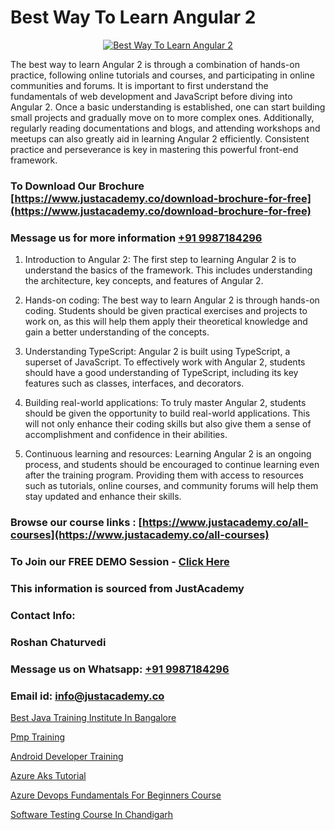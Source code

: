 # Best Way To Learn Angular 2

<p align="center">
  <a href="https://justacademy.co/course-detail/angular-training">
    <img src="https://justacademy.co/storage2/course_image/1676637041_course_image.webp" alt="Best Way To Learn Angular 2">
  </a>
</p>

The best way to learn Angular 2 is through a combination of hands-on practice, following online tutorials and courses, and participating in online communities and forums. It is important to first understand the fundamentals of web development and JavaScript before diving into Angular 2. Once a basic understanding is established, one can start building small projects and gradually move on to more complex ones. Additionally, regularly reading documentations and blogs, and attending workshops and meetups can also greatly aid in learning Angular 2 efficiently. Consistent practice and perseverance is key in mastering this powerful front-end framework.
### To Download Our Brochure [https://www.justacademy.co/download-brochure-for-free](https://www.justacademy.co/download-brochure-for-free)
### Message us for more information [+91 9987184296](https://api.whatsapp.com/send?phone=919987184296)
1) Introduction to Angular 2: The first step to learning Angular 2 is to understand the basics of the framework. This includes understanding the architecture, key concepts, and features of Angular 2.

2) Hands-on coding: The best way to learn Angular 2 is through hands-on coding. Students should be given practical exercises and projects to work on, as this will help them apply their theoretical knowledge and gain a better understanding of the concepts.

3) Understanding TypeScript: Angular 2 is built using TypeScript, a superset of JavaScript. To effectively work with Angular 2, students should have a good understanding of TypeScript, including its key features such as classes, interfaces, and decorators.

4) Building real-world applications: To truly master Angular 2, students should be given the opportunity to build real-world applications. This will not only enhance their coding skills but also give them a sense of accomplishment and confidence in their abilities.

5) Continuous learning and resources: Learning Angular 2 is an ongoing process, and students should be encouraged to continue learning even after the training program. Providing them with access to resources such as tutorials, online courses, and community forums will help them stay updated and enhance their skills.

### Browse our course links : [https://www.justacademy.co/all-courses](https://www.justacademy.co/all-courses) 
### To Join our FREE DEMO Session - [Click Here](https://www.justacademy.co/register-for-course-demo)


### This information is sourced from JustAcademy
### Contact Info:
### Roshan Chaturvedi
### Message us on Whatsapp: [+91 9987184296](https://api.whatsapp.com/send?phone=919987184296)
### Email id: [info@justacademy.co](mailto:info@justacademy.co)
                
[Best Java Training Institute In Bangalore](https://www.linkedin.com/pulse/best-java-training-institute-bangalore-justacademy-ahmedabad-dgvwe?trackingId=P8ado5Euvhc%2FTxhPjT51Ng%3D%3D&lipi=urn%3Ali%3Apage%3Ad_flagship3_company_admin%3BsgxkE5t4R9iHWE9515x%2Fgw%3D%3D)

[Pmp Training](https://www.linkedin.com/pulse/pmp-training-justacademy-hyderabad-fojuc?trackingId=elmvylQ%2BXz8VJYsBgNS29w%3D%3D&lipi=urn%3Ali%3Apage%3Ad_flagship3_company_admin%3BHOARzOn6RjSLHiGUJj0uqA%3D%3D)

[Android Developer Training](https://medium.com/@prempja40/android-developer-training-89771576ed79)

[Azure Aks Tutorial](https://medium.com/@ranepooja/azure-aks-tutorial-a24f28d399de)

[Azure Devops Fundamentals For Beginners Course](https://justacademyin.github.io/justacademy/azure-devops-fundamentals-for-beginners-course)

[Software Testing Course In Chandigarh](https://justacademyin.github.io/justacademy/software-testing-course-in-chandigarh)

